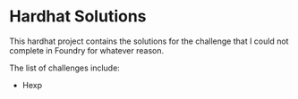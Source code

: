 # Hardhat Solutions

This hardhat project contains the solutions for the challenge that I could
not complete in Foundry for whatever reason.

The list of challenges include:

- Hexp
